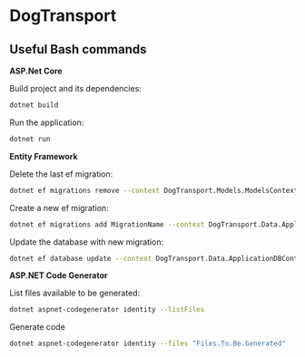 # DogTransport

## Useful Bash commands

**ASP.Net Core**

Build project and its dependencies:
```bash
dotnet build
```

Run the application:
```bash
dotnet run
```

**Entity Framework**

Delete the last ef migration:
```bash
dotnet ef migrations remove --context DogTransport.Models.ModelsContext
```

Create a new ef migration:
```bash
dotnet ef migrations add MigrationName --context DogTransport.Data.ApplicationDBContext
```

Update the database with new migration:
```bash
dotnet ef database update --context DogTransport.Data.ApplicationDBContext
```

**ASP.NET Code Generator**

List files available to be generated:
```bash
dotnet aspnet-codegenerator identity --listFiles
```

Generate code
```bash
dotnet aspnet-codegenerator identity --files "Files.To.Be.Generated"
```